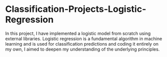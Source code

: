 # Classification-Projects-Logistic-Regression
In this project, I have implemented a logistic model from scratch using external libraries. Logistic regression is a fundamental algorithm in machine learning and is used for classification predictions and coding it entirely on my own, I aimed to deepen my understanding of the underlying principles.
